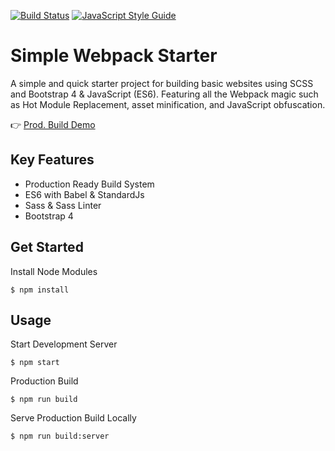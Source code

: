 [![Build Status](https://travis-ci.org/henk-badenhorst/Simple-Webpack-Starter.svg?branch=master)](https://travis-ci.org/henk-badenhorst/Simple-Webpack-Starter)
[![JavaScript Style Guide](https://img.shields.io/badge/code_style-standard-brightgreen.svg)](https://standardjs.com)

Simple Webpack Starter
============================

A simple and quick starter project for building basic websites using 
SCSS and Bootstrap 4 & JavaScript (ES6). Featuring all the Webpack magic such as Hot Module Replacement, asset minification, and JavaScript obfuscation. 

:point_right: [Prod. Build Demo](https://henk-badenhorst.github.io/Simple-Webpack-Starter/)

Key Features
-------

* Production Ready Build System
* ES6 with Babel & StandardJs
* Sass & Sass Linter
* Bootstrap 4

Get Started
-------
Install Node Modules

```$ npm install```

Usage
--------

Start Development Server

```$ npm start```

Production Build

```$ npm run build```

Serve Production Build Locally

```$ npm run build:server```
